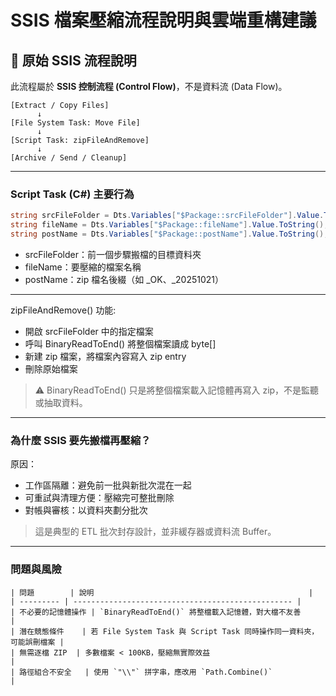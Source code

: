 # SSIS 檔案壓縮流程說明與雲端重構建議

## 🧩 原始 SSIS 流程說明

此流程屬於 **SSIS 控制流程 (Control Flow)**，不是資料流 (Data Flow)。

```text
[Extract / Copy Files]
      ↓
[File System Task: Move File]
      ↓
[Script Task: zipFileAndRemove]
      ↓
[Archive / Send / Cleanup]
```

---

### Script Task (C#) 主要行為
```csharp
string srcFileFolder = Dts.Variables["$Package::srcFileFolder"].Value.ToString();
string fileName = Dts.Variables["$Package::fileName"].Value.ToString();
string postName = Dts.Variables["$Package::postName"].Value.ToString();
```
- srcFileFolder：前一個步驟搬檔的目標資料夾
- fileName：要壓縮的檔案名稱
- postName：zip 檔名後綴（如 _OK、_20251021）

---

zipFileAndRemove() 功能:
- 開啟 srcFileFolder 中的指定檔案
- 呼叫 BinaryReadToEnd() 將整個檔案讀成 byte[]
- 新建 zip 檔案，將檔案內容寫入 zip entry
- 刪除原始檔案
> ⚠️ BinaryReadToEnd() 只是將整個檔案載入記憶體再寫入 zip，不是監聽或抽取資料。

---

### 為什麼 SSIS 要先搬檔再壓縮？

原因：
- 工作區隔離：避免前一批與新批次混在一起
- 可重試與清理方便：壓縮完可整批刪除
- 對帳與審核：以資料夾劃分批次
> 這是典型的 ETL 批次封存設計，並非緩存器或資料流 Buffer。

---

### 問題與風險
```
| 問題        | 說明                                                |
| --------- | ------------------------------------------------- |
| 不必要的記憶體操作 | `BinaryReadToEnd()` 將整檔載入記憶體，對大檔不友善               |
| 潛在競態條件    | 若 File System Task 與 Script Task 同時操作同一資料夾，可能誤刪檔案 |
| 無需逐檔 ZIP  | 多數檔案 < 100KB，壓縮無實際效益                              |
| 路徑組合不安全   | 使用 `"\\"` 拼字串，應改用 `Path.Combine()`                |
```